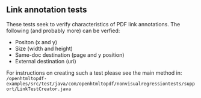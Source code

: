 ## Link annotation tests

These tests seek to verify characteristics of PDF link annotations.
The following (and probably more) can be verfied:
+ Positon (x and y)
+ Size (width and height)
+ Same-doc destination (page and y position)
+ External destination (uri)

For instructions on creating such a test please see the main method in:
`/openhtmltopdf-examples/src/test/java/com/openhtmltopdf/nonvisualregressiontests/support/LinkTestCreator.java`
